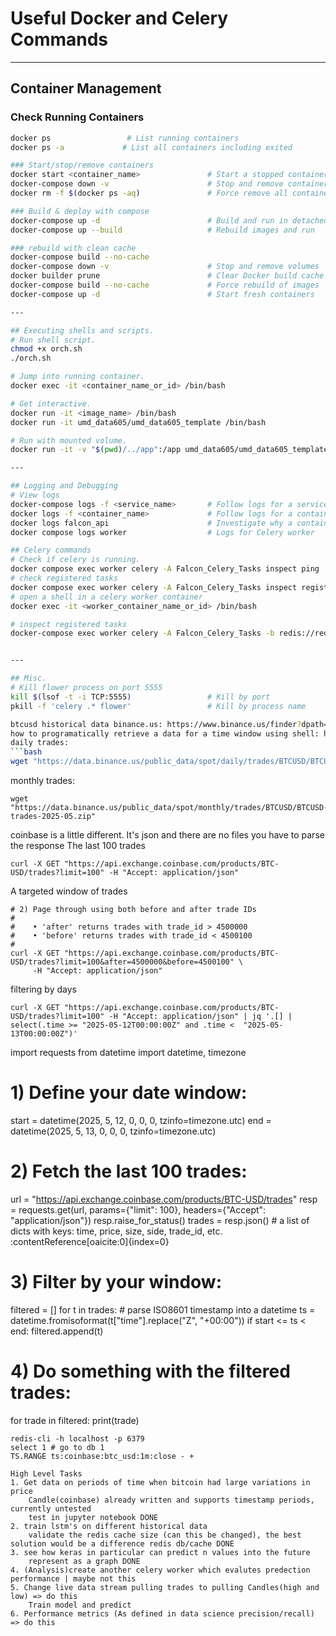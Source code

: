 # Useful Docker and Celery Commands

---

## Container Management

### Check Running Containers
```bash
docker ps                 # List running containers
docker ps -a             # List all containers including exited

### Start/stop/remove containers
docker start <container_name>               # Start a stopped container
docker-compose down -v                      # Stop and remove containers and volumes
docker rm -f $(docker ps -aq)               # Force remove all containers

### Build & deploy with compose 
docker-compose up -d                        # Build and run in detached mode
docker-compose up --build                   # Rebuild images and run

### rebuild with clean cache
docker-compose build --no-cache
docker-compose down -v                      # Stop and remove volumes
docker builder prune                        # Clear Docker build cache
docker-compose build --no-cache             # Force rebuild of images
docker-compose up -d                        # Start fresh containers

---

## Executing shells and scripts.
# Run shell script.
chmod +x orch.sh
./orch.sh

# Jump into running container.
docker exec -it <container_name_or_id> /bin/bash

# Get interactive.
docker run -it <image_name> /bin/bash
docker run -it umd_data605/umd_data605_template /bin/bash

# Run with mounted volume.
docker run -it -v "$(pwd)/../app":/app umd_data605/umd_data605_template /bin/bash

---

## Logging and Debugging
# View logs
docker-compose logs -f <service_name>       # Follow logs for a service
docker logs -f <container_name>             # Follow logs for a container
docker logs falcon_api                      # Investigate why a container exited
docker compose logs worker                  # Logs for Celery worker

## Celery commands
# Check if celery is running.
docker compose exec worker celery -A Falcon_Celery_Tasks inspect ping
# check registered tasks
docker compose exec worker celery -A Falcon_Celery_Tasks inspect registered
# open a shell in a celery worker container
docker exec -it <worker_container_name_or_id> /bin/bash

# inspect registered tasks
docker-compose exec worker celery -A Falcon_Celery_Tasks -b redis://redis:6379/0 inspect registered


---

## Misc. 
# Kill flower process on port 5555
kill $(lsof -t -i TCP:5555)                 # Kill by port
pkill -f 'celery .* flower'                 # Kill by process name

btcusd historical data binance.us: https://www.binance.us/finder?dpath=public_data%2Fspot%2Fdaily%2Ftrades%2FBTCUSD
how to programatically retrieve a data for a time window using shell: https://www.binance.us/institutions/market-history (for testing)
daily trades:
```bash
wget "https://data.binance.us/public_data/spot/daily/trades/BTCUSD/BTCUSD-trades-2025-05-12.zip"
```
monthly trades:
```
wget "https://data.binance.us/public_data/spot/monthly/trades/BTCUSD/BTCUSD-trades-2025-05.zip"
```

coinbase is a little different. It's json and there are no files you have to parse the response
The last 100 trades
```
curl -X GET "https://api.exchange.coinbase.com/products/BTC-USD/trades?limit=100" -H "Accept: application/json"
```
A targeted window of trades
```
# 2) Page through using both before and after trade IDs
#
#    • 'after' returns trades with trade_id > 4500000  
#    • 'before' returns trades with trade_id < 4500100  
#
curl -X GET "https://api.exchange.coinbase.com/products/BTC-USD/trades?limit=100&after=4500000&before=4500100" \
     -H "Accept: application/json"

```
filtering by days
```
curl -X GET "https://api.exchange.coinbase.com/products/BTC-USD/trades?limit=100" -H "Accept: application/json" | jq '.[] | select(.time >= "2025-05-12T00:00:00Z" and .time <  "2025-05-13T00:00:00Z")'

```
import requests
from datetime import datetime, timezone

# 1) Define your date window:
start = datetime(2025, 5, 12, 0, 0, 0, tzinfo=timezone.utc)
end   = datetime(2025, 5, 13, 0, 0, 0, tzinfo=timezone.utc)

# 2) Fetch the last 100 trades:
url = "https://api.exchange.coinbase.com/products/BTC-USD/trades"
resp = requests.get(url, params={"limit": 100}, headers={"Accept": "application/json"})
resp.raise_for_status()
trades = resp.json()  # a list of dicts with keys: time, price, size, side, trade_id, etc. :contentReference[oaicite:0]{index=0}

# 3) Filter by your window:
filtered = []
for t in trades:
    # parse ISO8601 timestamp into a datetime
    ts = datetime.fromisoformat(t["time"].replace("Z", "+00:00"))
    if start <= ts < end:
        filtered.append(t)

# 4) Do something with the filtered trades:
for trade in filtered:
    print(trade)

```
redis-cli -h localhost -p 6379
select 1 # go to db 1
TS.RANGE ts:coinbase:btc_usd:1m:close - + 

High Level Tasks
1. Get data on periods of time when bitcoin had large variations in price
    Candle(coinbase) already written and supports timestamp periods, currently untested
    test in jupyter notebook DONE
2. train lstm's on different historical data
    validate the redis cache size (can this be changed), the best solution would be a difference redis db/cache DONE
3. see how keras in particular can predict n values into the future
    represent as a graph DONE
4. (Analysis)create another celery worker which evalutes predection performance | maybe not this
5. Change live data stream pulling trades to pulling Candles(high and low) => do this
    Train model and predict
6. Performance metrics (As defined in data science precision/recall) => do this